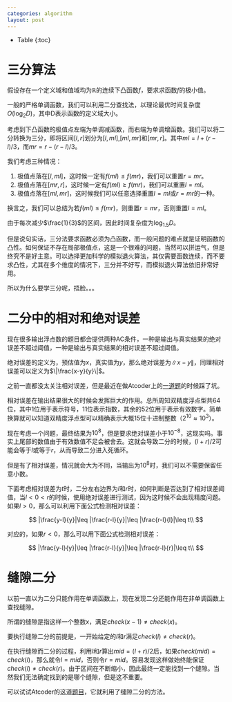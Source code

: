 ```yaml
---
categories: algorithm
layout: post
---
```


- Table
{:toc}

# 三分算法

假设存在一个定义域和值域均为$\mathbb{R}$的连续下凸函数$f$，要求求函数$f$的极小值。

一般的严格单调函数，我们可以利用二分查找法，以理论最优时间复杂度$O(\log_2D)$，其中D表示函数的定义域大小。

考虑到下凸函数的极值点左端为单调减函数，而右端为单调增函数。我们可以将二分转换为三分，即将区间$[l,r]$划分为$[l,ml]$,$[ml,mr]$和$[mr,r]$。其中$ml=l+(r-l)/3$，而$mr=r-(r-l)/3$。

我们考虑三种情况：
1. 极值点落在$[l,ml]$，这时候一定有$f(ml)\leq f(mr)$，我们可以重置$r=mr$。
2. 极值点落在$[mr,r]$，这时候一定有$f(ml)\geq f(mr)$，我们可以重置$l=ml$。
3. 极值点落在$[ml,mr]$，这时候我们可以任意选择重置$l=ml$或$r=mr$的一种。

换言之，我们可以总结为若$f(ml)\leq f(mr)$，则重置$r=mr$，否则重置$l=ml$。

由于每次减少$\frac{1}{3}$的区间，因此时间复杂度为$\log_{1.5}D$。

但是说句实话，三分法要求函数必须为凸函数，而一般问题的难点就是证明函数的凸性。如何保证不存在局部极值点，这是一个很难的问题，当然可以拼运气，但是终究不是好主意。可以选择更加科学的模拟退火算法，其仅需要函数连续，而不要求凸性，尤其在多个维度的情况下，三分并不好写，而模拟退火算法依旧非常好用。

所以为什么要学三分呢，捂脸。。。

# 二分中的相对和绝对误差

现在很多输出浮点数的题目都会提供两种AC条件，一种是输出与真实结果的绝对误差不超过阈值，一种是输出与真实结果的相对误差不超过阈值。

绝对误差的定义为，预估值为$x$，真实值为$y$，那么绝对误差为$\|x-y\|$，同理相对误差可以定义为$\|\frac{x-y}{y}\|$。

之前一直都没太关注相对误差，但是最近在做Atcoder上的[一道题](https://atcoder.jp/contests/tenka1-2017/tasks/tenka1_2017_e)的时候踩了坑。

相对误差在输出结果很大的时候会发挥巨大的作用。总所周知双精度浮点型共64位，其中1位用于表示符号，11位表示指数，其余的52位用于表示有效数字。简单换算就可以知道双精度浮点型可以精确表示大概15位十进制整数（$2^{10}\approx 10^3$）。

现在考虑一个问题，最终结果为$10^8$，但是要求绝对误差小于$10^{-8}$，这现实吗。事实上尾部的数值由于有效数值不足会被舍去。这就会导致二分的时候，$(l+r)/2$可能会等于$l$或等于$r$，从而导致二分进入死循环。

但是有了相对误差，情况就会大为不同，当输出为$10^8$时，我们可以不需要保留任意小数。

下面考虑相对误差为$t$时，二分左右边界为$l$和$r$时，如何判断是否达到了相对误差阈值，当$l<0<r$的时候，使用绝对误差进行测试，因为这时候不会出现精度问题。如果$l>0$，那么可以利用下面公式检测相对误差：

$$
|\frac{y-l}{y}|\leq |\frac{r-l}{y}|\leq |\frac{r-l}{l}|\leq t\\
$$

对应的，如果$r<0$，那么可以用下面公式检测相对误差：

$$
|\frac{y-l}{y}|\leq |\frac{r-l}{y}|\leq |\frac{r-l}{r}|\leq t\\
$$

# 缝隙二分

以前一直以为二分只能作用在单调函数上，现在发现二分还能作用在非单调函数上查找缝隙。

所谓的缝隙是指这样一个整数$x$，满足$check(x-1)\neq check(x)$。

要执行缝隙二分的前提是，一开始给定的$l$和$r$满足$check(l)\neq check(r)$。

在执行缝隙而二分的过程，利用$l$和$r$算出$mid=(l+r)/2$后，如果$check(mid)=check(l)$，那么就令$l=mid$，否则令$r=mid$。容易发现这样做始终能保证$check(l)\neq check(r)$。由于区间在不断缩小，因此最终一定能找到一个缝隙。当然我们无法确定找到的是哪个缝隙，但是这不重要。

可以试试Atcoder的这道[题目](https://atcoder.jp/contests/ddcc2020-qual/tasks/ddcc2020_qual_e)，它就利用了缝隙二分的方法。